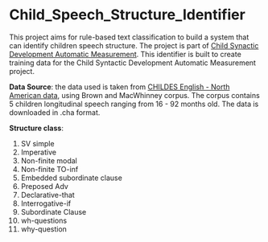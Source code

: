 # Child_Speech_Structure_Identifier
This project aims for rule-based text classification to build a system that can identify children speech structure.
The project is part of [Child Synactic Development Automatic Measurement]([url](https://github.com/obiasaidi/Child-Syn-Dev-Automatic-Measurement)). This identifier is built to create training data for the Child Syntactic Development Automatic Measurement project.

**Data Source**: the data used is taken from [CHILDES English - North American data]([url](https://childes.talkbank.org/access/Eng-NA/)), using Brown and MacWhinney corpus.
The corpus contains 5 children longitudinal speech ranging from 16 - 92 months old. The data is downloaded in .cha format.  
  
**Structure class**:
1. SV simple
2. Imperative
3. Non-finite modal
4. Non-finite TO-inf
5. Embedded subordinate clause
6. Preposed Adv
7. Declarative-that
8. Interrogative-if
9. Subordinate Clause
10. wh-questions
11. why-question
